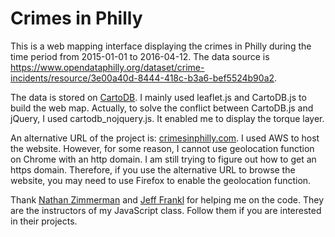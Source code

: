 # Crimes in Philly

This is a web mapping interface displaying the crimes in Philly during the time period from 2015-01-01 to 2016-04-12.
The data source is https://www.opendataphilly.org/dataset/crime-incidents/resource/3e00a40d-8444-418c-b3a6-bef5524b90a2. 

The data is stored on [CartoDB](https://yixu0215.cartodb.com/viz/fa797b26-021e-11e6-b8d9-0ea31932ec1d/public_map). I mainly used leaflet.js and CartoDB.js to build the web map. Actually, to solve the conflict between CartoDB.js and jQuery, I used cartodb_nojquery.js. It enabled me to display the torque layer.

An alternative URL of the project is: [crimesinphilly.com](http://crimesinphilly.com/). I used AWS to host the website. However, for some reason, I cannot use geolocation function on Chrome with an http domain. I am still trying to figure out how to get an https domain. Therefore, if you use the alternative URL to browse the website, you may need to use Firefox to enable the geolocation function.

Thank [Nathan Zimmerman](https://github.com/moradology) and [Jeff Frankl](https://github.com/jfrankl) for helping me on the code. They are the instructors of my JavaScript class. Follow them if you are interested in their projects.
